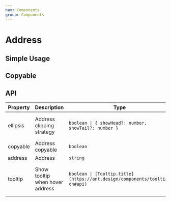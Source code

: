 ```yaml
---
nav: Components
group: Components
---
```


# Address

## Simple Usage

<code src="./demos/simple.tsx"></code>

## Copyable

<code src="./demos/copyable.tsx"></code>

## API

| Property | Description | Type | Default | Version |
| --- | --- | --- | --- | --- |
| ellipsis | Address clipping strategy | `boolean \| { showHead?: number, showTail?: number }` | `{ showHead: 6, showTail: 4 }` | - |
| copyable | Address copyable | `boolean` | `false` | - |
| address | Address | `string` | - | - |
| tooltip | Show tooltip when hover address | `boolean \| [Tooltip.title](https://ant.design/components/tooltip-cn#api)` | Displays the current full address | - |